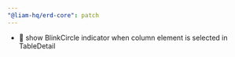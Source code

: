 ```yaml
---
"@liam-hq/erd-core": patch
---
```


- 💄 show BlinkCircle indicator when column element is selected in TableDetail
